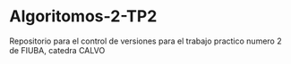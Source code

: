 # Algoritomos-2-TP2
Repositorio para el control de versiones para el trabajo practico numero 2 de FIUBA, catedra CALVO
